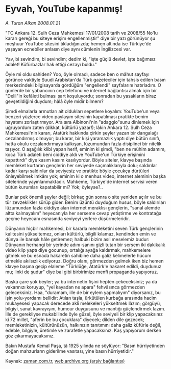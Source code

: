 # Eyvah, YouTube kapanmış!

*A. Turan Alkan 2008.01.21*

<tr><td class="metin" colspan="2" style="padding-top: 20px; padding-left: 5px; padding-right: 10px;">"TC Ankara 12. Sulh Ceza Mahkemesi 17/01/2008 tarih ve 2008/55 No'lu kararı gereği bu siteye erişim engellenmiştir" diye bir yazı görünüyor şu meşhuur YouTube sitesini tıkladığınızda; hemen altında ise Türkiye'de yaşayan ecnebîler anlasın diye aynı cümlenin İngilizcesi var.</td></tr><tr><td class="metin" colspan="2" style="padding-top: 20px; padding-left: 5px; padding-right: 10px;"><p>Yav, bi sevindim, bi sevindim; dedim ki, "işte güçlü devlet, işte bağımsız adalet! Küfürbazlar hak ettiği cezayı buldu."
<p>Öyle mi oldu sahiden? Yoo, öyle olmadı, sadece ben o mâhut sayfayı görünce vaktiyle Suudi Arabistan'da Türk gazeteciler için tahsis edilen basın merkezindeki bilgisayarda gördüğüm "engellendi" sayfalarını hatırladım. O günlerde bir yabancının cep telefonu ve internet bağlantısı almak için bir "Delil"in kefâleti bulması şart koşuluyordu; sonradan bu yasakların biraz gevşetildiğini duydum; hâlâ öyle midir bilmem?
<p>Şimdi elmalarla armutları ait oldukları sepetlere koyalım: YouTube'un veya benzeri yüzlerce video paylaşım sitesinin kapatılması pratikte benim hayatımı zorlaştırmıyor. Ara sıra Albinoni'nin "adaggio"sunu dinlemek için uğruyordum zaten (dikkat, kültürlü yazar!); lâkin Ankara 12. Sulh Ceza Mahkemesi'nin kararı, Atatürk hakkında çirkin şeyler yazan bir dangalağı cezalandırmış olmuyor; bu karar, bir kişi yaramazlık yaptı diye bütün sınıfı, hatta okulu cezalandırmaya kalkışan, lüzumundan fazla disiplinci bir nitelik taşıyor. O aşağılık klibi yapan herif, eminim ki şimdi, "ben ne mühim adamım, koca Türk adaleti beni ciddiye aldı ve YouTube'un Türkiye erişimini kapattırdı" diye kasım kasım kasılıyordur. Böyle siteler, klavye başında memleket kurtaran gençlerin her seviyede saçmalıklarıyla dolu; saldırılar kadar karşı saldırılar da seviyesiz ve pratikte böyle çocukça dürtüleri önleyebilmek imkânı yok; eminim ki o menhus video, internet aleminin başka sitelerinde yayınlanmaktadır. Mahkeme, Türkiye'de internet servisi veren bütün kurumları kapatabilir mi? Yok; öyleyse?..
<p>Bunlar pek önemli şeyler değil; birkaç gün sonra o site yeniden açılır ve bu tür zevzeklikler sürüp gider. Benim üzüntü duyduğum husus, böyle saldırıları lüzumundan fazla ciddiye alan internet meraklısı gençlerin, "sanal alemde altta kalmayalım" heyecanıyla her serseme cevap yetiştirme ve kontratağa geçme heyecanı esnasında seviyeyi yerlere düşürmeleridir.
<p>Dünyanın hiçbir mahkemesi, bir kararla memleketini seven Türk gençlerinin kalitesini yükseltemez, onları kültürlü, bilgili kılamaz, kendinden emin ve dünya ile barışık hâle getiremez; halbuki bizim asıl meselemiz budur: Dünyanın herhangi bir yerinde adını-sanını gizli tutan bir sersem iki dakikalık video klip yaptı diye gocunup, ortalığı ayağa kaldırmak, mahkemelere gitmek ve bu esnada hakaretin sahibine daha galiz kelimelerle hücum etmekle akılsızlık ediyoruz. Doğru olanı, görmezden gelmek iken biz hemen klavye başına geçip elaleme "Türklüğe, Atatürk'e hakaret edildi, duydunuz mu; linki de şudur" diye bal gibi birbirimize menfi propaganda yapıyoruz.
<p>Başka çare yok beyler; ya bu internetin fişini hepten çekeceksiniz; ya da vakarınızı koruyup, "yel kayadan ne apara" fehvâsınca görmezden geleceksiniz. Haa, "duramam, ille de bir eylem yapmalıyım" diyorsanız, bu işin yolu-yordamı bellidir: Atılan taşla, ürkütülen kurbağa arasında hacim mukayesesi yapacak derecede aklî melekeleri yükseltmek lâzım; görgüyü, bilgiyi, sanat kavrayışını, humour duygusunu ve mantığı güçlendirmek lazım. İlle de gerekliyse mukabilinde öyle güzel, öyle seviyeli bir klip yapacaksınız ki 72 millet, "aferin be bu çocuklara" diyecek; dilden dile gezecek; memleketinizin, kültürünüzün, halkınızın tanıtımını daha galiz küfürle değil, edeble, bilgiyle, üretimle ve zarafetle yapacaksınız. Kaş yapıyorum derken göz çıkarmayacaksınız.
<p>Bakın Mustafa Kemal Paşa, tâ 1925 yılında ne söylüyor: "Basın hürriyetinden doğan mahzurların giderilme vasıtası, yine basın hürriyetidir."<br/></p></p></p></p></p></p></p></td></tr>

Kaynak: [zaman.com.tr](http://zaman.com.tr/yazar.do?yazino=640371), [web.archive.org (arşiv bağlantısı)](http://web.archive.org/web/20090220190343/http://www.zaman.com.tr:80/yazar.do?yazino=640371)
